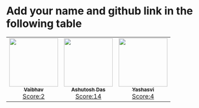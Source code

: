# Add your name and github link in the following table

<table>
  <tbody><tr>
    <td align="center"><a href="https://github.com/vybhav72954"><img alt="" src="https://avatars.githubusercontent.com/u/61685945?s=400&u=73c269ed8f223185ad995396042d6141e2147aec&v=4" width="130px;"><br><sub><b>
Vaibhav </b></sub></a><br><a href="" title="Code">Score:2</a></td></a></td>

 <td align="center"><a href="https://github.com/Ash-exp"><img alt="" src="https://avatars.githubusercontent.com/u/68757539?s=400&u=98107675c2bed3b007daea33f853a3f9a3da269f&v=4" width="130px;"><br><sub><b>
 Ashutosh Das </b></sub></a><br><a href="" title="Code">Score:14</a></td></a></td>

 <td align="center"><a href="https://github.com/kmryashasvi"><img alt="" src="https://avatars.githubusercontent.com/u/66861659?s=400&u=64fefa0d1dc0f089b0cdb61f10f3691ee24cd636&v=4" width="130px;"><br><sub><b>
 Yashasvi </b></sub></a><br><a href="" title="Code">Score:4</a></td></a></td>
  </tr>
</tbody></table>
